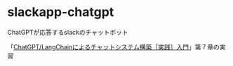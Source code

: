 # slackapp-chatgpt
ChatGPTが応答するslackのチャットボット

「[ChatGPT/LangChainによるチャットシステム構築［実践］入門](https://amzn.asia/d/73rwuSo)」第７章の実習
